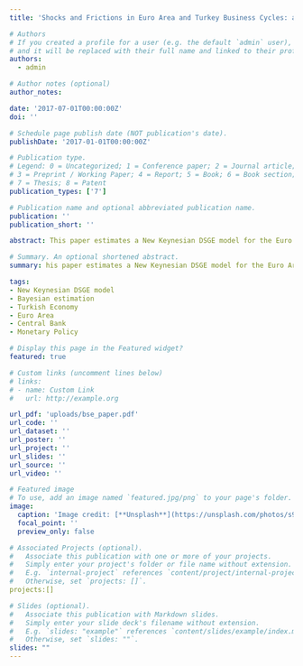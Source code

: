 ```yaml
---
title: 'Shocks and Frictions in Euro Area and Turkey Business Cycles: a Bayesian DSGE Approach'

# Authors
# If you created a profile for a user (e.g. the default `admin` user), write the username (folder name) here
# and it will be replaced with their full name and linked to their profile.
authors:
  - admin

# Author notes (optional)
author_notes:

date: '2017-07-01T00:00:00Z'
doi: ''

# Schedule page publish date (NOT publication's date).
publishDate: '2017-01-01T00:00:00Z'

# Publication type.
# Legend: 0 = Uncategorized; 1 = Conference paper; 2 = Journal article;
# 3 = Preprint / Working Paper; 4 = Report; 5 = Book; 6 = Book section;
# 7 = Thesis; 8 = Patent
publication_types: ['7']

# Publication name and optional abbreviated publication name.
publication: ''
publication_short: ''

abstract: This paper estimates a New Keynesian DSGE model for the Euro Area and the Turkish economy using Bayesian estimation techniques and seven macroeconomic time series. The setting of the model features a number of nominal and real frictions and seven structural shocks are introduced. An analysis of the response of the two economies to these types of shocks is provided in a comparative fashion along with a study of the driving forces of the main macroeconomic dynamics through shock decomposition, with a focus on output and consumption.

# Summary. An optional shortened abstract.
summary: his paper estimates a New Keynesian DSGE model for the Euro Area and the Turkish economy using Bayesian estimation techniques and seven macroeconomic time series.

tags: 
- New Keynesian DSGE model
- Bayesian estimation
- Turkish Economy
- Euro Area
- Central Bank
- Monetary Policy

# Display this page in the Featured widget?
featured: true

# Custom links (uncomment lines below)
# links:
# - name: Custom Link
#   url: http://example.org

url_pdf: 'uploads/bse_paper.pdf'
url_code: ''
url_dataset: ''
url_poster: ''
url_project: ''
url_slides: ''
url_source: ''
url_video: ''

# Featured image
# To use, add an image named `featured.jpg/png` to your page's folder.
image:
  caption: 'Image credit: [**Unsplash**](https://unsplash.com/photos/s9CC2SKySJM)'
  focal_point: ''
  preview_only: false

# Associated Projects (optional).
#   Associate this publication with one or more of your projects.
#   Simply enter your project's folder or file name without extension.
#   E.g. `internal-project` references `content/project/internal-project/index.md`.
#   Otherwise, set `projects: []`.
projects:[]

# Slides (optional).
#   Associate this publication with Markdown slides.
#   Simply enter your slide deck's filename without extension.
#   E.g. `slides: "example"` references `content/slides/example/index.md`.
#   Otherwise, set `slides: ""`.
slides: ""
---
```

